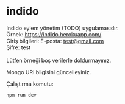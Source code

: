 # indido
Indido eylem yönetim (TODO) uygulamasıdır. </br>
Örnek: https://indido.herokuapp.com/ </br>
Giriş bilgileri:
E-posta: test@gmail.com </br>
Şifre: test </br></br>
Lütfen örneği boş verilerle doldurmayınız.

Mongo URI bilgisini güncelleyiniz.

Çalıştırma komutu:
```
npm run dev
```

